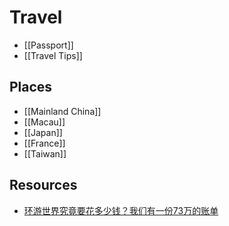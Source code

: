 # Travel

- [[Passport]]
- [[Travel Tips]]

## Places

- [[Mainland China]]
- [[Macau]]
- [[Japan]]
- [[France]]
- [[Taiwan]]

## Resources

- [环游世界究竟要花多少钱？我们有一份73万的账单](https://zhuanlan.zhihu.com/p/28339107)
